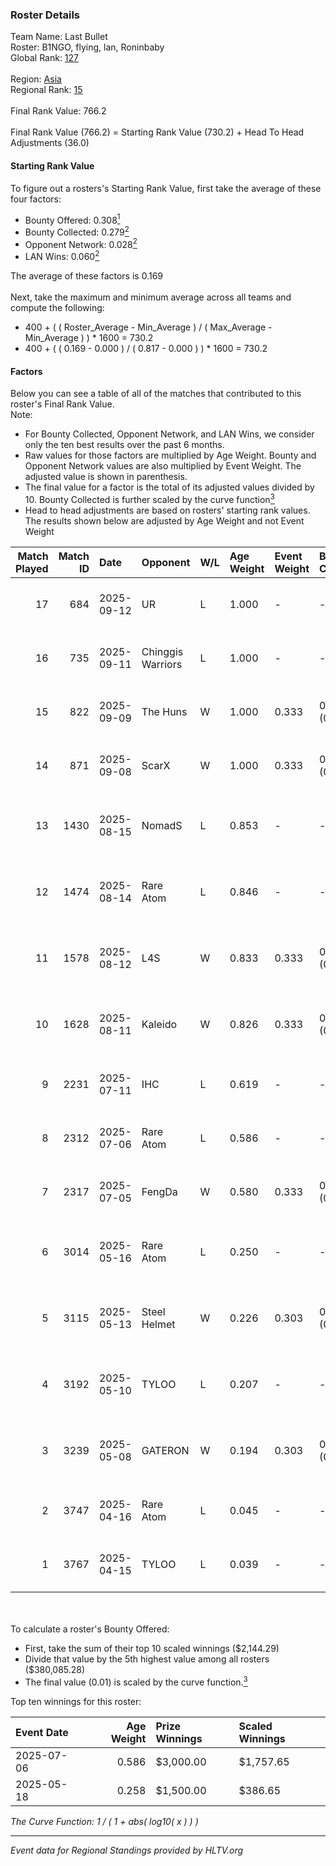 ### Roster Details<br />
Team Name: Last Bullet<br />
Roster: B1NGO, flying, lan, Roninbaby<br />
Global Rank: [127](../../standings_global_2025_10_06.md)<br />
<br />
Region: [Asia]( ../../standings_asia_2025_10_06.md)<br />
Regional Rank: [15]( ../../standings_asia_2025_10_06.md)<br />
<br />
Final Rank Value:  766.2<br />
<br />
Final Rank Value (766.2) = Starting Rank Value (730.2) + Head To Head Adjustments (36.0)<br />

#### Starting Rank Value<br />
To figure out a rosters's Starting Rank Value, first take the average of these four factors:<br />
- Bounty Offered: 0.308[<sup>1</sup>](#table2)
- Bounty Collected: 0.279[<sup>2</sup>](#table1)
- Opponent Network: 0.028[<sup>2</sup>](#table1)
- LAN Wins: 0.060[<sup>2</sup>](#table1)

The average of these factors is 0.169<br />
<br />
Next, take the maximum and minimum average across all teams and compute the following:<br />
- 400 + ( ( Roster_Average - Min_Average ) / ( Max_Average - Min_Average ) ) * 1600 = 730.2
- 400 + ( ( 0.169 - 0.000 ) / ( 0.817 - 0.000 ) ) * 1600 = 730.2


#### Factors<br />
Below you can see a table of all of the matches that contributed to this roster's Final Rank Value.<br />
Note:<br />

- For Bounty Collected, Opponent Network, and LAN Wins, we consider only the ten best results over the past 6 months.
- Raw values for those factors are multiplied by Age Weight. Bounty and Opponent Network values are also multiplied by Event Weight. The adjusted value is shown in parenthesis.
- The final value for a factor is the total of its adjusted values divided by 10. Bounty Collected is further scaled by the curve function[<sup>3</sup>](#curveFunction)
- Head to head adjustments are based on rosters' starting rank values. The results shown below are adjusted by Age Weight and not Event Weight
<span id="table1"></span><br />


| Match Played | Match ID | Date       | Opponent          | W/L | Age Weight | Event Weight | Bounty Collected | Opponent Network | LAN Wins  | H2H Adj. | Roster                               |
| -: | -: | :- | :- | :- | :- | :- | :- | :- | :- | -: | :- |
|           17 |      684 | 2025-09-12 | UR                | L   | 1.000      | -            | -                | -                | -         |   -16.09 | B1NGO, flying, lan, Miami, Roninbaby |
|           16 |      735 | 2025-09-11 | Chinggis Warriors | L   | 1.000      | -            | -                | -                | -         |    -3.66 | B1NGO, flying, lan, Miami, Roninbaby |
|           15 |      822 | 2025-09-09 | The Huns          | W   | 1.000      | 0.333        | 0.058 (0.019)    | 0.457 (0.152)    | 0 (0.000) |    29.61 | B1NGO, flying, lan, Miami, Roninbaby |
|           14 |      871 | 2025-09-08 | ScarX             | W   | 1.000      | 0.333        | 0.007 (0.002)    | 0.113 (0.038)    | 0 (0.000) |    13.01 | B1NGO, flying, lan, Miami, Roninbaby |
|           13 |     1430 | 2025-08-15 | NomadS            | L   | 0.853      | -            | -                | -                | -         |    -9.40 | 0z, B1NGO, lan, Roninbaby, somebody  |
|           12 |     1474 | 2025-08-14 | Rare Atom         | L   | 0.846      | -            | -                | -                | -         |    -2.68 | 0z, B1NGO, lan, Roninbaby, somebody  |
|           11 |     1578 | 2025-08-12 | L4S               | W   | 0.833      | 0.333        | 0.000 (0.000)    | 0.034 (0.009)    | 0 (0.000) |     8.22 | 0z, B1NGO, lan, Roninbaby, somebody  |
|           10 |     1628 | 2025-08-11 | Kaleido           | W   | 0.826      | 0.333        | 0.015 (0.004)    | 0.283 (0.078)    | 0 (0.000) |    22.53 | 0z, B1NGO, lan, Roninbaby, somebody  |
|            9 |     2231 | 2025-07-11 | IHC               | L   | 0.619      | -            | -                | -                | -         |   -11.19 | B1NGO, flying, gas, lan, Roninbaby   |
|            8 |     2312 | 2025-07-06 | Rare Atom         | L   | 0.586      | -            | -                | -                | -         |    -1.75 | B1NGO, flying, gas, lan, Roninbaby   |
|            7 |     2317 | 2025-07-05 | FengDa            | W   | 0.580      | 0.333        | 0.002 (0.000)    | 0.005 (0.001)    | 1 (0.580) |     6.47 | B1NGO, flying, gas, lan, Roninbaby   |
|            6 |     3014 | 2025-05-16 | Rare Atom         | L   | 0.250      | -            | -                | -                | -         |    -0.73 | 2x2x, B1NGO, heartZ, lan, Roninbaby  |
|            5 |     3115 | 2025-05-13 | Steel Helmet      | W   | 0.226      | 0.303        | 0.000 (0.000)    | 0.009 (0.001)    | 0 (0.000) |     0.97 | 2x2x, B1NGO, heartZ, lan, Roninbaby  |
|            4 |     3192 | 2025-05-10 | TYLOO             | L   | 0.207      | -            | -                | -                | -         |    -0.03 | 2x2x, B1NGO, heartZ, lan, Roninbaby  |
|            3 |     3239 | 2025-05-08 | GATERON           | W   | 0.194      | 0.303        | 0.000 (0.000)    | 0.003 (0.000)    | 0 (0.000) |     0.84 | 2x2x, B1NGO, heartZ, lan, Roninbaby  |
|            2 |     3747 | 2025-04-16 | Rare Atom         | L   | 0.045      | -            | -                | -                | -         |    -0.13 | B1NGO, BZA, lan, Roninbaby, Tiger    |
|            1 |     3767 | 2025-04-15 | TYLOO             | L   | 0.039      | -            | -                | -                | -         |    -0.01 | B1NGO, BZA, lan, Roninbaby, Tiger    |

<br />
<span id="table2"></span><br />
To calculate a roster's Bounty Offered:<br />

- First, take the sum of their top 10 scaled winnings ($2,144.29)
- Divide that value by the 5th highest value among all rosters ($380,085.28)
- The final value (0.01) is scaled by the curve function.[<sup>3</sup>](#curveFunction)

Top ten winnings for this roster:<br />

| Event Date | Age Weight | Prize Winnings | Scaled Winnings |
| :- | -: | :- | :- |
| 2025-07-06 |      0.586 | $3,000.00      | $1,757.65       |
| 2025-05-18 |      0.258 | $1,500.00      | $386.65         |


<span id="curveFunction"></span>_The Curve Function: 1 / ( 1 + abs( log10( x ) ) )_<br />

---
_Event data for Regional Standings provided by HLTV.org_<br />
